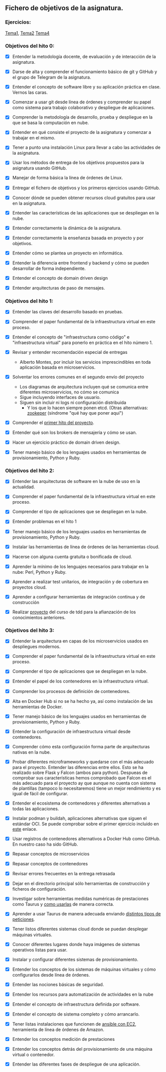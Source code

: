 ## Fichero de objetivos de la asignatura.

### Ejercicios: 
[Tema1](https://github.com/carlos-el/Ejercicios-CC/blob/master/Tema1-Arquitecturas_para_la_nube.md), 
[Tema2](https://github.com/carlos-el/Ejercicios-CC/blob/master/Tema2-Desarrollo_basado_en_pruebas.md)
[Tema4](https://github.com/carlos-el/Ejercicios-CC/blob/master/Tema4-Contenedores_y_como_usarlos.md)

### Objetivos del hito 0:

- [x] Entender la metodología docente, de evaluación y de interacción de la asignatura.
- [x] Darse de alta y comprender el funcionamiento básico de git y GitHub y el grupo de Telegram de la asignatura.
- [x] Entender el concepto de software libre y su aplicación práctica en clase.
Vernos las caras.
- [x] Comenzar a usar git desde línea de órdenes y comprender su papel como sistema para trabajo colaborativo y despliegue de aplicaciones. 
- [x] Comprender la metodología de desarrollo, prueba y despliegue en la que se basa la computación en nube.
- [x] Entender en qué consiste el proyecto de la asignatura y comenzar a trabajar en el mismo.
- [x] Tener a punto una instalación Linux para llevar a cabo las actividades de la asignatura.
- [x] Usar los métodos de entrega de los objetivos propuestos para la asignatura usando GitHub.
- [x] Manejar de forma básica la línea de órdenes de Linux.
- [x] Entregar el fichero de objetivos y los primeros ejercicios usando GitHub.
- [x] Conocer dónde se pueden obtener recursos cloud gratuitos para usar en la asignatura.

- [x] Entender las características de las aplicaciones que se despliegan en la nube.
- [x] Entender correctamente la dinámica de la asignatura.
- [x] Entender correctamente la enseñanza basada en proyecto y por objetivos. 
- [x] Entender cómo se plantea un proyecto en informática. 
- [x] Entender la diferencia entre frontend y backend y cómo se pueden desarrollar de forma independiente. 
- [x] Entender el concepto de domain driven design
- [x] Entender arquitecturas de paso de mensajes.

### Objetivos del hito 1:

- [x] Entender las claves del desarrollo basado en pruebas.
- [x] Comprender el paper fundamental de la infraestructura virtual en este proceso.
- [x] Entender el concepto de "infraestructura como código" e "infraestructura virtual" para ponerlo en práctica en el hito número 1.

- [x] Revisar y entender recomendación especial de entregas
  * Alberto Montes, por incluir los servicios imprescindibles en toda
    aplicación basada en microservicios.
    
- [x] Solventar los errores comunes en el segundo envío del proyecto
  * Los diagramas de arquitectura incluyen qué se comunica entre
    diferentes microservicios, no cómo se comunica
  * Sigue incluyendo interfaces de usuario.
  * Siguen sin incluir ni logs ni configuración distribuida
    * Y los que lo hacen siempre ponen etcd. (Otras
      alternativas:
      [zookeper](https://sysgears.com/articles/managing-configuration-of-distributed-system-with-apache-zookeeper/) (síndrome
      "qué hay que poner aquí")
- [x] Comprender el [primer hito del proyecto](http://jj.github.io/CC/documentos/proyecto/1.Infraestructura).
- [x] Entender qué son los brokers de mensajería y cómo se usan.
- [x] Hacer un ejercicio práctico de domain driven design.
- [x] Tener manejo básico de los lenguajes usados en herramientas de
  provisionamiento, Python y Ruby.

### Objetivos del hito 2:

- [x] Entender las arquitecturas de software en la nube de uso en la actualidad.
- [x] Comprender el paper fundamental de la infraestructura virtual en este proceso.
- [x] Comprender el tipo de aplicaciones que se despliegan en la nube.

- [x] Entender problemas en el hito 1 
- [x] Tener manejo básico de los lenguajes usados en herramientas de provisionamiento, Python y Ruby.
- [x] Instalar las herramientas de línea de órdenes de las herramientas cloud.
- [x] Hacerse con alguna cuenta gratuita o bonificada de cloud.
- [x] Aprender la mínimo de los lenguajes necesarios para trabajar en la nube: Perl, Python y Ruby.
- [x] Aprender a realizar test unitarios, de integración y de cobertura en proyectos cloud.
- [x] Aprender a configurar herramientas de integración continua y de construcción
- [x] Realizar [proyecto](https://github.com/carlos-el/ProyectoCursoTDD-Notas) del curso de tdd para la afianzación de los conocimientos anteriores.

### Objetivos del hito 3:

- [x] Entender la arquitectura en capas de los microservicios usados en despliegues modernos.
- [x] Comprender el paper fundamental de la infraestructura virtual en este proceso.
- [x] Comprender el tipo de aplicaciones que se despliegan en la nube.
- [x] Entender el papel de los contenedores en la infraestructura virtual.
- [x] Comprender los procesos de definición de contenedores.
- [x] Alta en Docker Hub si no se ha hecho ya, así como instalación de las herramientas de Docker.
- [x] Tener manejo básico de los lenguajes usados en herramientas de provisionamiento, Python y Ruby.

- [x] Entender la configuración de infraestructura virtual desde contenedores.
- [x] Comprender cómo esta configuración forma parte de arquitecturas nativas en la nube.
- [x] Probar diferentes microframeworks y quedarse con el más adecuado para el proyecto. Entender las diferencias entre ellos. Esto se ha realizado sobre Flask y Falcon (ambos para python). Despueas de comprobar sus características hemos comprobado que Falcon es el más adecuado para el proyecto ay que aunque no cuenta con sistema de plantillas (tampoco lo necesitaremos) tiene un mejor rendimiento y es igual de fácil de configurar.

- [x] Entender el ecosistema de contenedores y diferentes alternativas a todas las aplicaciones.
- [x] Instalar podman y buildah, aplicaciones alternativas que siguen el estándar OCI. Se puede comprobar sobre el primer ejercicio incluido en [este](https://github.com/carlos-el/Ejercicios-CC/blob/master/Tema4-Contenedores_y_como_usarlos.md) enlace.
- [x] Usar registros de contenedores alternativos a Docker Hub como GitHub. En nuestro caso ha sido GitHub.

- [x] Repasar conceptos de microservicios
- [x] Repasar conceptos de contenedores
- [x] Revisar errores frecuentes en la entrega retrasada
- [x] Dejar en el directorio principal sólo herramientas de construcción y ficheros de configuración.
- [x] Investigar sobre herramientas medidas numéricas de prestaciones como Taurus y [como usarlas](https://www.blazemeter.com/blog/how-execute-load-test-using-taurus-docker-image/) de manera correcta.
- [x] Aprender a usar Taurus de manera adecuada enviando [distintos tipos de peticiones](https://gettaurus.org/docs/JMeter/#HTTP-Requests).

- [x] Tener listos diferentes sistemas cloud donde se puedan desplegar máquinas virtuales.
- [x] Conocer diferentes lugares donde haya imágenes de sistemas operativos listas para usar.
- [x] Instalar y configurar diferentes sistemas de provisionamiento.
- [x] Entender los conceptos de los sistemas de máquinas virtuales y cómo configurarlos desde línea de órdenes.
- [x] Entender las nociones básicas de seguridad.

- [x] Entender los recursos para automatización de actividades en la nube
- [x] Entender el concepto de infraestructura definida por software.
- [x] Entender el concepto de sistema completo y cómo arrancarlo.
- [x] Tener listas instalaciones que funcionen de [ansible con EC2](https://sysgears.com/articles/managing-configuration-of-distributed-system-with-apache-zookeeper/), herramienta de línea de órdenes de Amazon.
- [x] Entender los conceptos medición de prestaciones
- [x] Entender los conceptos detrás del provisionamiento de una máquina virtual o contenedor.
- [x] Entender las diferentes fases de despliegue de una aplicación.

